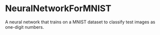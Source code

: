 # NeuralNetworkForMNIST
A neural network that trains on a MNIST dataset to classify test images as one-digit numbers.
